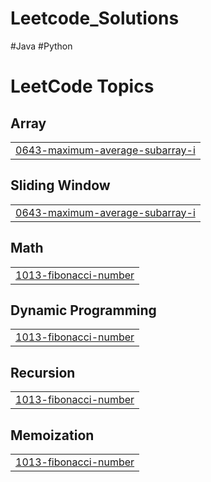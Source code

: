 # Leetcode_Solutions
#Java
#Python

<!---LeetCode Topics Start-->
# LeetCode Topics
## Array
|  |
| ------- |
| [0643-maximum-average-subarray-i](https://github.com/saurabhwake/Leetcode_Solutions/tree/master/0643-maximum-average-subarray-i) |
## Sliding Window
|  |
| ------- |
| [0643-maximum-average-subarray-i](https://github.com/saurabhwake/Leetcode_Solutions/tree/master/0643-maximum-average-subarray-i) |
## Math
|  |
| ------- |
| [1013-fibonacci-number](https://github.com/saurabhwake/Leetcode_Solutions/tree/master/1013-fibonacci-number) |
## Dynamic Programming
|  |
| ------- |
| [1013-fibonacci-number](https://github.com/saurabhwake/Leetcode_Solutions/tree/master/1013-fibonacci-number) |
## Recursion
|  |
| ------- |
| [1013-fibonacci-number](https://github.com/saurabhwake/Leetcode_Solutions/tree/master/1013-fibonacci-number) |
## Memoization
|  |
| ------- |
| [1013-fibonacci-number](https://github.com/saurabhwake/Leetcode_Solutions/tree/master/1013-fibonacci-number) |
<!---LeetCode Topics End-->